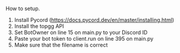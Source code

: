 How to setup.

1. Install Pycord (https://docs.pycord.dev/en/master/installing.html)
2. Install the topgg API
3. Set BotOwner on line 15 on main.py to your Discord ID
4. Paste your bot token to client.run on line 395 on main.py
5. Make sure that the filename is correct
